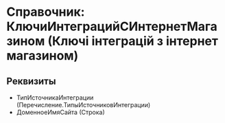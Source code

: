 ﻿# Справочник: КлючиИнтеграцийСИнтернетМагазином (Ключі інтеграцій з інтернет магазином)

## Реквизиты

- ТипИсточникаИнтеграции (Перечисление.ТипыИсточниковИнтеграции)
- ДоменноеИмяСайта (Строка)

